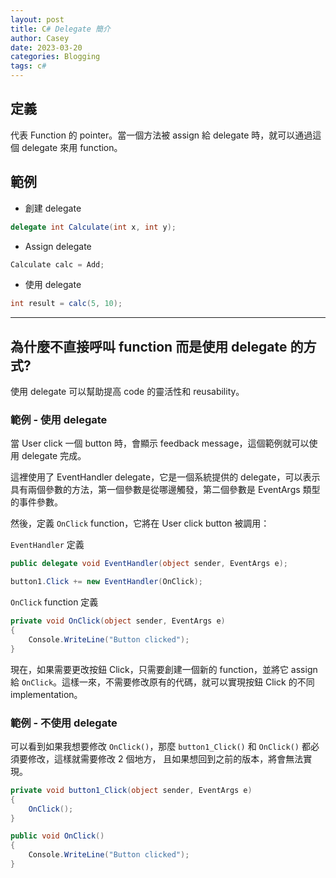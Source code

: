 ```yaml
---
layout: post
title: C# Delegate 簡介
author: Casey
date: 2023-03-20
categories: Blogging
tags: c#
---
```


## 定義

代表 Function 的 pointer。當一個方法被 assign 給 delegate 時，就可以通過這個 delegate 來用 function。

## 範例

-   創建 delegate

```csharp
delegate int Calculate(int x, int y);
```

-   Assign delegate

```csharp
Calculate calc = Add;
```

-   使用 delegate

```csharp
int result = calc(5, 10);
```

---

## 為什麼不直接呼叫 function 而是使用 delegate 的方式?

使用 delegate 可以幫助提高 code 的靈活性和 reusability。

### 範例 - 使用 delegate

當 User click 一個 button 時，會顯示 feedback message，這個範例就可以使用 delegate 完成。

這裡使用了 EventHandler delegate，它是一個系統提供的 delegate，可以表示具有兩個參數的方法，第一個參數是從哪邊觸發，第二個參數是 EventArgs 類型的事件參數。

然後，定義 `OnClick` function，它將在 User click button 被調用：

`EventHandler` 定義

```csharp
public delegate void EventHandler(object sender, EventArgs e);
```

```csharp
button1.Click += new EventHandler(OnClick);
```

`OnClick` function 定義

```csharp
private void OnClick(object sender, EventArgs e)
{
    Console.WriteLine("Button clicked");
}
```

現在，如果需要更改按鈕 Click，只需要創建一個新的 function，並將它 assign 給 `OnClick`。這樣一來，不需要修改原有的代碼，就可以實現按鈕 Click 的不同 implementation。

### 範例 - 不使用 delegate

可以看到如果我想要修改 `OnClick()`，那麼 `button1_Click()` 和 `OnClick()` 都必須要修改，這樣就需要修改 2 個地方，
且如果想回到之前的版本，將會無法實現。

```csharp
private void button1_Click(object sender, EventArgs e)
{
    OnClick();
}
```

```csharp
public void OnClick()
{
    Console.WriteLine("Button clicked");
}
```
